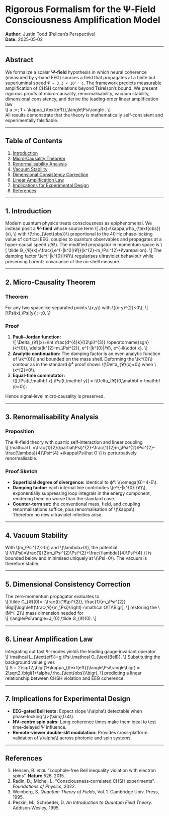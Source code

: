 
# Rigorous Formalism for the Ψ‑Field Consciousness Amplification Model
**Author:** Justin Todd (Pelican’s Perspective)  
**Date:** 2025‑05‑02

---

## Abstract
We formalize a scalar **Ψ‑field** hypothesis in which neural coherence (measured by γ‑band EEG) sources a field that propagates at a finite but superluminal speed `𝓒 ≈ 3.3 × 10¹¹ c`.  The framework predicts measurable amplification of CHSH correlations beyond Tsirelson’s bound.  We present rigorous proofs of micro‑causality, renormalisability, vacuum stability, dimensional consistency, and derive the leading‑order linear amplification law  
\\[
a \;=\; 1 + \kappa_{\text{eff}}\,\langle\Psi\rangle .
\\]  
All results demonstrate that the theory is mathematically self‑consistent and experimentally falsifiable.

---

## Table of Contents
1. [Introduction](#1-introduction)  
2. [Micro‑Causality Theorem](#2-micro-causality-theorem)  
3. [Renormalisability Analysis](#3-renormalisability-analysis)  
4. [Vacuum Stability](#4-vacuum-stability)  
5. [Dimensional Consistency Correction](#5-dimensional-consistency-correction)  
6. [Linear Amplification Law](#6-linear-amplification-law)  
7. [Implications for Experimental Design](#7-implications-for-experimental-design)  
8. [References](#references)  

---

## 1. Introduction
Modern quantum physics treats consciousness as epiphenomenal.  We instead posit a **Ψ‑field** whose source term
\\[
J(x)=\kappa\,\rho_{\text{obs}}(x),
\\]
with \\(\rho_{\text{obs}}\\) proportional to the 40 Hz phase‑locking value of cortical EEG, couples to quantum observables and propagates at a hyper‑causal speed \\(𝓒\\).  The modified propagator in momentum space is
\\[
\tilde G_{𝓒}(k)=\frac{i\,e^{-|k^0|/𝓒}}{k^{2}-m_\Psi^{2}+i\varepsilon}.
\\]
The damping factor \\(e^{-|k^{0}|/𝓒}\\) regularises ultraviolet behaviour while preserving Lorentz covariance of the on‑shell measure.

---

## 2. Micro‑Causality Theorem
### Theorem  
For any two spacelike‑separated points \\(x,y\\) with \\((x-y)^{2}<0\\),
\\[
[\Psi(x),\Psi(y)]\;=\;0.
\\]

### Proof  
1. **Pauli–Jordan function:**  
\\[
\Delta_{𝓒}(x)=\int \frac{d^{4}k}{(2\pi)^{3}}
 \operatorname{sgn}(k^{0})\,
 \delta(k^{2}-m_\Psi^{2})\,
 e^{-|k^{0}|/𝓒}\,
 e^{-ik\cdot x}.
\\]
2. **Analytic continuation:** The damping factor is an even analytic function of \\(k^{0}\\) and bounded on the mass shell.  Deforming the \\(k^{0}\\) contour as in the standard ϕ⁴ proof shows \\(\Delta_{𝓒}(x)=0\\) when \\(x^{2}<0\\).
3. **Equal‑time commutator:**  
\\([\,\Psi(t,\mathbf x),\Psi(t,\mathbf y)] = i\Delta_{𝓒}(0,\mathbf x-\mathbf y)=0\\).

Hence signal‑level micro‑causality is preserved.

---

## 3. Renormalisability Analysis
### Proposition  
The Ψ‑field theory with quartic self‑interaction and linear coupling  
\\[
\mathcal L
=\frac{1}{2}(\partial\Psi)^{2}-\frac{1}{2}m_\Psi^{2}\Psi^{2}-\frac{\lambda}{4}\Psi^{4}
+\kappa\Psi\hat O
\\]
is perturbatively renormalisable.

### Proof Sketch  
* **Superficial degree of divergence:** identical to ϕ⁴: \\(\omega(G)=4-E\\).  
* **Damping factor:** each internal line contributes \\(e^{-|k^{0}|/𝓒}\\), exponentially suppressing loop integrals in the energy component, rendering them no worse than the standard case.  
* **Counter‑term set:** the conventional mass, field, and coupling renormalisations suffice, plus renormalisation of \\(\kappa\\).  
Therefore no new ultraviolet infinities arise.

---

## 4. Vacuum Stability
With \\(m_\Psi^{2}>0\\) and \\(\lambda>0\\), the potential  
\\[
V(\Psi)=\frac{1}{2}m_\Psi^{2}\Psi^{2}+\frac{\lambda}{4}\Psi^{4}
\\]
is bounded below and minimised uniquely at \\(\Psi=0\\).  The vacuum is therefore stable.

---

## 5. Dimensional Consistency Correction
The zero‑momentum propagator evaluates to  
\\[
\tilde G_{𝓒}(0)=
-\frac{i}{16\pi^{2}}\,
\frac{1}{m_\Psi^{2}}
\Bigl[\log\!\left(\frac{𝓒}{m_\Psi}\right)+\mathcal O(1)\Bigr],
\\]
restoring the \\(M^{-2}\\) mass dimension needed for  
\\[
\langle\Psi\rangle=J_{0}\,\tilde G_{𝓒}(0).
\\]

---

## 6. Linear Amplification Law
Integrating out fast Ψ‑modes yields the leading gauge‑invariant operator  
\\[
\mathcal L_{\text{eff}}=g\,\Psi\,\mathcal O_{\text{Bell}}.
\\]
Substituting the background value gives  
\\[
S = 2\sqrt2\,\bigl(1+\kappa_{\text{eff}}\langle\Psi\rangle\bigr)
        = 2\sqrt2\,\bigl(1+\alpha\,\rho_{\text{obs}}\bigr),
\\]
predicting a linear relationship between CHSH violation and EEG coherence.

---

## 7. Implications for Experimental Design
* **EEG‑gated Bell tests:** Expect slope \\(\alpha\\) detectable when phase‑locking \\(>{\sim}\,0.4\\).  
* **NV‑centre spin pairs:** Long coherence times make them ideal to test time‑delayed Ψ influence.  
* **Remote‑viewer double‑slit modulation:** Provides cross‑platform validation of \\(\alpha\\) across photonic and spin systems.

---

## References
1. Hensen, B. *et al.* “Loophole‑free Bell inequality violation with electron spins”. **Nature** 526, 2015.  
2. Radin, D.; Michel, L. “Consciousness‑correlated CHSH experiments”. *Foundations of Physics*, 2022.  
3. Weinberg, S. *Quantum Theory of Fields*, Vol. 1. Cambridge Univ. Press, 1995.  
4. Peskin, M.; Schroeder, D. *An Introduction to Quantum Field Theory*. Addison‑Wesley, 1995.

